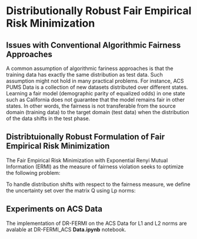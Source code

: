 # Distributionally Robust Fair Empirical Risk Minimization

## Issues with Conventional Algorithmic Fairness Approaches 
A common assumption of algorithmic fariness approaches is that the training data has exactly the same distribution as test data. Such assumption might not hold
in many practical problems. For instance, ACS PUMS Data is a collection of new datasets distributed over different states. Learning a fair model (demographic parity of equalized odds) in one state such as California does not guarantee that the model remains fair in other states. In other words, the fairness is not transferable from the source domain (training data) to the target domain (test data) when the distribution of the data shifts in the test phase. 

## Distribtuionally Robust Formulation of Fair Empirical Risk Minimization
The Fair Empirical Risk Minimization with Exponential Renyi Mutual Information (ERMI) as the measure of fairness violation seeks to optimize the following problem:

To handle distribution shifts with respect to the fairness measure, we define the uncertainty set over the matrix Q using Lp norms:

## Experiments on ACS Data
The implementation of DR-FERMI on the ACS Data for L1 and L2 norms are avalable at DR-FERMI_ACS **Data.ipynb** notebook.
